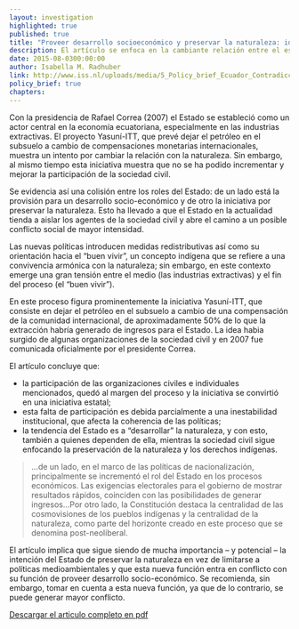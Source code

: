 ```yaml
---
layout: investigation
highlighted: true
published: true
title: "Proveer desarrollo socioeconómico y preservar la naturaleza: identificando las contradicciones en el rol del Estado ecuatoriano"
description: El artículo se enfoca en la cambiante relación entre el estado ecuatoriano y la sociedad civil, examinando la nueva Constitución y el Proyecto Yasuní-ITT.
date: 2015-08-0300:00:00
author: Isabella M. Radhuber
link: http://www.iss.nl/uploads/media/5_Policy_brief_Ecuador_Contradicciones_del_rol_de_estado_ecuatoriano_09.pdf
policy_brief: true
chapters:
---
```


Con la presidencia de Rafael Correa (2007) el Estado se estableció como un actor central en la economía ecuatoriana, especialmente en las industrias extractivas. El proyecto Yasuní-ITT, que prevé dejar el petróleo en el subsuelo a cambio de compensaciones monetarias internacionales, muestra un intento por cambiar la relación con la naturaleza. Sin embargo, al mismo tiempo esta iniciativa muestra que no se ha podido incrementar y mejorar la participación de la sociedad civil.

Se evidencia así una colisión entre los roles del Estado: de un lado está la provisión para un desarrollo socio-económico y de otro la iniciativa por preservar la naturaleza. Esto ha llevado a que el Estado en la actualidad tienda a aislar los agentes de la sociedad civil y abre el camino a un posible conflicto social de mayor intensidad.

Las nuevas políticas introducen medidas redistributivas así como su orientación hacia el “buen vivir”, un concepto indígena que se refiere a una convivencia armónica con la naturaleza; sin embargo, en este contexto emerge una gran tensión entre el medio (las industrias extractivas) y el fin del proceso (el “buen vivir”).

En este proceso figura prominentemente la iniciativa Yasuní-ITT, que consiste en dejar el petróleo en el subsuelo a cambio de una compensación de la comunidad internacional, de aproximadamente 50% de lo que la extracción habría generado de ingresos para el Estado. La idea habia surgido de algunas organizaciones de la sociedad civil y en 2007 fue comunicada oficialmente por el presidente Correa.

El artículo concluye que:

* la participación de las organizaciones civiles e individuales mencionados, quedó al margen del proceso y la iniciativa se convirtió en una iniciativa estatal;
* esta falta de participación es debida parcialmente a una inestabilidad institucional, que afecta la coherencia de las políticas;
* la tendencia del Estado es a “desarrollar” la naturaleza, y con esto, también a quienes dependen de ella, mientras la sociedad civil sigue enfocando la preservación de la naturaleza y los derechos indígenas.

<blockquote>
...de un lado, en el marco de las políticas de nacionalización, principalmente se incrementó el rol del Estado en los procesos económicos. Las exigencias electorales para el gobierno de mostrar resultados rápidos, coinciden con las posibilidades de generar ingresos...Por otro lado, la Constitución destaca la centralidad de las cosmovisiones de los pueblos indígenas y la centralidad de la naturaleza, como parte del horizonte
creado en este proceso que se denomina post-neoliberal.
</blockquote>

El artículo implica que sigue siendo de mucha importancia – y potencial – la intención del Estado de preservar la naturaleza en vez de limitarse a políticas medioambientales y que esta nueva función entra en conflicto con su función de proveer desarrollo socio-económico. Se recomienda, sin embargo, tomar en cuenta a esta nueva función, ya que de lo contrario, se puede generar mayor conflicto.

[Descargar el articulo completo en pdf](http://www.iss.nl/uploads/media/5_Policy_brief_Ecuador_Contradicciones_del_rol_de_estado_ecuatoriano_09.pdf)